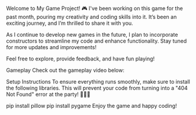 Welcome to My Game Project! 🎮
I've been working on this game for the past month, pouring my creativity and coding skills into it. It’s been an exciting journey, and I’m thrilled to share it with you.

As I continue to develop new games in the future, I plan to incorporate constructors to streamline my code and enhance functionality. Stay tuned for more updates and improvements!

Feel free to explore, provide feedback, and have fun playing!

Gameplay
Check out the gameplay video below:

Setup Instructions
To ensure everything runs smoothly, make sure to install the following libraries. This will prevent your code from turning into a "404 Not Found" error at the party! 🎉👨‍💻

pip install pillow
pip install pygame
Enjoy the game and happy coding!
